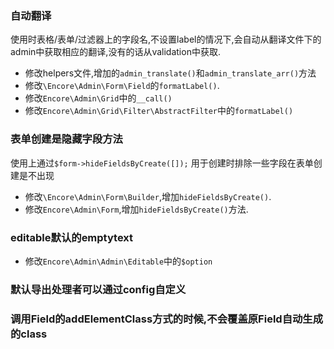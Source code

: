 ### 自动翻译
使用时表格/表单/过滤器上的字段名,不设置label的情况下,会自动从翻译文件下的admin中获取相应的翻译,没有的话从validation中获取.
* 修改helpers文件,增加的`admin_translate()`和`admin_translate_arr()`方法
* 修改`\Encore\Admin\Form\Field`的`formatLabel()`.
* 修改`Encore\Admin\Grid`中的`__call()`
* 修改`Encore\Admin\Grid\Filter\AbstractFilter`中的`formatLabel()`

### 表单创建是隐藏字段方法
使用上通过`$form->hideFieldsByCreate([]);`
用于创建时排除一些字段在表单创建是不出现
* 修改`\Encore\Admin\Form\Builder`,增加`hideFieldsByCreate()`.
* 修改`Encore\Admin\Form`,增加`hideFieldsByCreate()`方法.
 
### editable默认的emptytext
* 修改`Encore\Admin\Admin\Editable`中的`$option`

### 默认导出处理者可以通过config自定义

### 调用Field的addElementClass方式的时候,不会覆盖原Field自动生成的class
